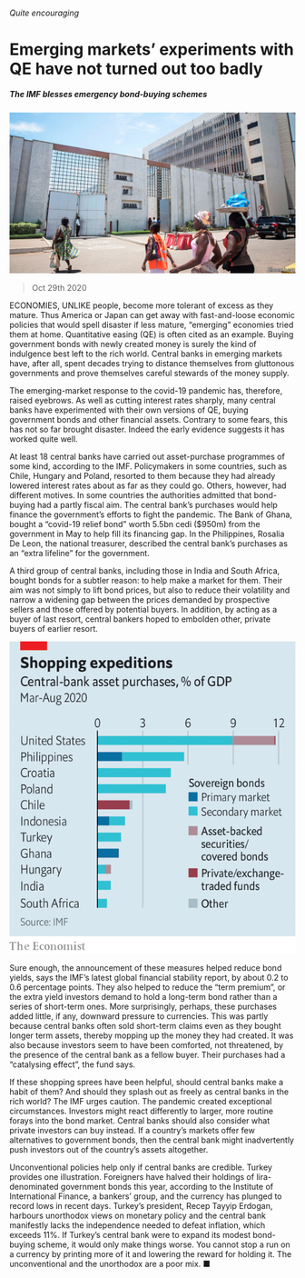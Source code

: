 ###### Quite encouraging

# Emerging markets’ experiments with QE have not turned out too badly 

##### The IMF blesses emergency bond-buying schemes 

![image](images/20201031_FNP003_0.jpg) 

> Oct 29th 2020 

ECONOMIES, UNLIKE people, become more tolerant of excess as they mature. Thus America or Japan can get away with fast-and-loose economic policies that would spell disaster if less mature, “emerging” economies tried them at home. Quantitative easing (QE) is often cited as an example. Buying government bonds with newly created money is surely the kind of indulgence best left to the rich world. Central banks in emerging markets have, after all, spent decades trying to distance themselves from gluttonous governments and prove themselves careful stewards of the money supply.

The emerging-market response to the covid-19 pandemic has, therefore, raised eyebrows. As well as cutting interest rates sharply, many central banks have experimented with their own versions of QE, buying government bonds and other financial assets. Contrary to some fears, this has not so far brought disaster. Indeed the early evidence suggests it has worked quite well.


At least 18 central banks have carried out asset-purchase programmes of some kind, according to the IMF. Policymakers in some countries, such as Chile, Hungary and Poland, resorted to them because they had already lowered interest rates about as far as they could go. Others, however, had different motives. In some countries the authorities admitted that bond-buying had a partly fiscal aim. The central bank’s purchases would help finance the government’s efforts to fight the pandemic. The Bank of Ghana, bought a “covid-19 relief bond” worth 5.5bn cedi ($950m) from the government in May to help fill its financing gap. In the Philippines, Rosalia De Leon, the national treasurer, described the central bank’s purchases as an “extra lifeline” for the government.

A third group of central banks, including those in India and South Africa, bought bonds for a subtler reason: to help make a market for them. Their aim was not simply to lift bond prices, but also to reduce their volatility and narrow a widening gap between the prices demanded by prospective sellers and those offered by potential buyers. In addition, by acting as a buyer of last resort, central bankers hoped to embolden other, private buyers of earlier resort.

![image](images/20201031_FNC064.png) 


Sure enough, the announcement of these measures helped reduce bond yields, says the IMF’s latest global financial stability report, by about 0.2 to 0.6 percentage points. They also helped to reduce the “term premium”, or the extra yield investors demand to hold a long-term bond rather than a series of short-term ones. More surprisingly, perhaps, these purchases added little, if any, downward pressure to currencies. This was partly because central banks often sold short-term claims even as they bought longer term assets, thereby mopping up the money they had created. It was also because investors seem to have been comforted, not threatened, by the presence of the central bank as a fellow buyer. Their purchases had a “catalysing effect”, the fund says.

If these shopping sprees have been helpful, should central banks make a habit of them? And should they splash out as freely as central banks in the rich world? The IMF urges caution. The pandemic created exceptional circumstances. Investors might react differently to larger, more routine forays into the bond market. Central banks should also consider what private investors can buy instead. If a country’s markets offer few alternatives to government bonds, then the central bank might inadvertently push investors out of the country’s assets altogether.

Unconventional policies help only if central banks are credible. Turkey provides one illustration. Foreigners have halved their holdings of lira-denominated government bonds this year, according to the Institute of International Finance, a bankers’ group, and the currency has plunged to record lows in recent days. Turkey’s president, Recep Tayyip Erdogan, harbours unorthodox views on monetary policy and the central bank manifestly lacks the independence needed to defeat inflation, which exceeds 11%. If Turkey’s central bank were to expand its modest bond-buying scheme, it would only make things worse. You cannot stop a run on a currency by printing more of it and lowering the reward for holding it. The unconventional and the unorthodox are a poor mix. ■

